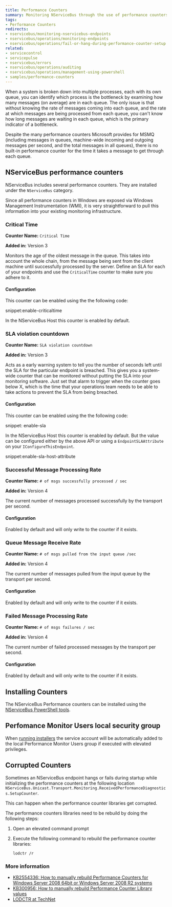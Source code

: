 ```yaml
---
title: Performance Counters
summary: Monitoring NServiceBus through the use of performance counters.
tags:
- Performance Counters
redirects:
- nservicebus/monitoring-nservicebus-endpoints
- nservicebus/operations/monitoring-endpoints
- nservicebus/operations/fail-or-hang-during-performance-counter-setup
related:
- servicecontrol
- servicepulse
- nservicebus/errors
- nservicebus/operations/auditing
- nservicebus/operations/management-using-powershell
- samples/performance-counters
---
```


When a system is broken down into multiple processes, each with its own queue, you can identify which process is the bottleneck by examining how many messages (on average) are in each queue. The only issue is that without knowing the rate of messages coming into each queue, and the rate at which messages are being processed from each queue, you can't know how long messages are waiting in each queue, which is the primary indicator of a bottleneck.

Despite the many performance counters Microsoft provides for MSMQ (including messages in queues, machine-wide incoming and outgoing messages per second, and the total messages in all queues), there is no built-in performance counter for the time it takes a message to get through each queue.


## NServiceBus performance counters

NServiceBus includes several performance counters. They are installed under the `NServiceBus` category.

Since all performance counters in Windows are exposed via Windows Management Instrumentation (WMI), it is very straightforward to pull this information into your existing monitoring infrastructure.


### Critical Time

**Counter Name:** `Critical Time`

**Added in:** Version 3

Monitors the age of the oldest message in the queue. This takes into account the whole chain, from the message being sent from the client machine until successfully processed by the server. Define an SLA for each of your endpoints and use the `CriticalTime` counter to make sure you adhere to it.


#### Configuration

This counter can be enabled using the the following code:

snippet:enable-criticaltime

In the NServiceBus Host this counter is enabled by default.


### SLA violation countdown

**Counter Name:** `SLA violation countdown`

**Added in:** Version 3

Acts as a early warning system to tell you the number of seconds left until the SLA for the particular endpoint is breached. This gives you a system-wide counter that can be monitored without putting the SLA into your monitoring software. Just set that alarm to trigger when the counter goes below X, which is the time that your operations team needs to be able to take actions to prevent the SLA from being breached.


#### Configuration

This counter can be enabled using the the following code:

snippet: enable-sla

In the NServiceBus Host this counter is enabled by default. But the value can be configured either by the above API or using a `EndpointSLAAttribute` on your `IConfigureThisEndpoint`.

snippet:enable-sla-host-attribute


### Successful Message Processing Rate

**Counter Name:** `# of msgs successfully processed / sec`

**Added in:** Version 4

The current number of messages processed successfully by the transport per second.

#### Configuration

Enabled by default and will only write to the counter if it exists.


### Queue Message Receive Rate

**Counter Name:** `# of msgs pulled from the input queue /sec`

**Added in:** Version 4

The current number of messages pulled from the input queue by the transport per second.


#### Configuration

Enabled by default and will only write to the counter if it exists.


### Failed Message Processing Rate

**Counter Name:** `# of msgs failures / sec`

**Added in:** Version 4

The current number of failed processed messages by the transport per second.


#### Configuration

Enabled by default and will only write to the counter if it exists.


## Installing Counters

The NServiceBus Performance counters can be installed using the [NServiceBus PowerShell tools](management-using-powershell.md).

## Perfomance Monitor Users local security group

When [running installers](installers) the service account will be automatically added to the local Performance Monitor Users group if executed with elevated privileges.

## Corrupted Counters

Sometimes an NServiceBus endpoint hangs or fails during startup while initializing the performance counters at the following location `NServiceBus.Unicast.Transport.Monitoring.ReceivedPerformanceDiagnostics.SetupCounter`.

This can happen when the performance counter libraries get corrupted.

The performance counters libraries need to be rebuild by doing the following steps:

1. Open an elevated command prompt
2. Execute the following command to rebuild the performance counter libraries:

    `lodctr /r`


### More information

* [KB2554336: How to manually rebuild Performance Counters for Windows Server 2008 64bit or Windows Server 2008 R2 systems](https://support.microsoft.com/kb/2554336)
* [KB300956: How to manually rebuild Performance Counter Library values](https://support.microsoft.com/kb/300956)
* [LODCTR at TechNet](https://technet.microsoft.com/en-us/library/bb490926.aspx)
